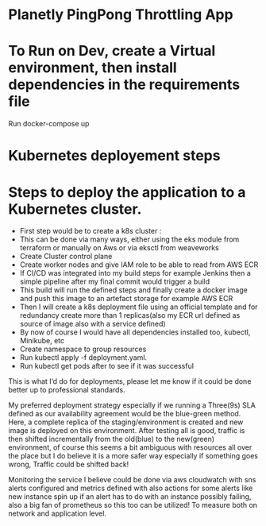 # Planetly PingPong Throttling App

# To Run on Dev, create a Virtual environment, then install dependencies in the requirements file
 Run docker-compose up

# Kubernetes deployement steps

# Steps to deploy the application to a Kubernetes cluster.

- First step would be to create a k8s cluster : 
- This can be done via many ways, either using the eks module from terraform or manually on Aws or via eksctl from weaveworks 
- Create Cluster control plane
- Create worker nodes and give IAM role to be able to read from AWS ECR
- If CI/CD was integrated into my build steps for example Jenkins then a simple pipeline  after my final commit would trigger a build 
- This build will run the defined steps and finally create a docker image and push this image to an artefact storage for example AWS ECR
- Then I will create a k8s deployment file using an official template and for redundancy create more than 1 replicas(also my ECR url defined as source of image also with a service defined)
- By now of course I would have all dependencies installed too, kubectl, Minikube, etc
- Create namespace to group resources
- Run kubectl apply -f  deployment.yaml.
- Run kubectl get pods after to see if it was successful

This is what I‘d do for deployments, please let me know if it could be done better up to professional standards.

My preferred deployment strategy especially if we running a Three(9s) SLA defined as our availability agreement would be the blue-green method. Here, a complete replica of the staging/environment is created and new image is deployed on this environment. After testing all is good, traffic is then shifted incrementally from the old(blue) to the new(green) environment, of course this seems a bit ambiguous with resources all over the place but I do believe it is a more safer way especially if something goes wrong, Traffic could be shifted back!

Monitoring the service I believe could be done via aws cloudwatch with sns alerts configured and metrics defined with also actions for some alerts like new instance spin up if an alert has to do with an instance possibly failing, also a big fan of prometheus so this too can be utilized! To measure both on network and application level.

